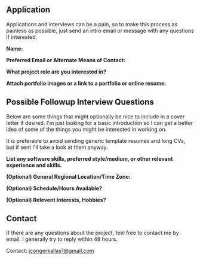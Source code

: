 ## Application
Applications and interviews can be a pain, so to make this process as painless as possible, just send an intro email or message with any questions if interested.

**Name:**

**Preferred Email or Alternate Means of Contact:**

**What project role are you interested in?**

**Attach portfolio images or a link to a portfolio or online resume.**


## Possible Followup Interview Questions
Below are some things that might optionally be nice to include in a cover letter if desired.  I'm just looking for a basic introduction so I can get a better idea of some of the things you might be interested in working on. 

It is preferable to avoid sending generic template resumes and long CVs, but if sent I'll take a look at them anyway.

**List any software skills, preferred style/medium, or other relevant experience and skills.**

**(Optional) General Regional Location/Time Zone:**

**(Optional) Schedule/Hours Available?**

**(Optional) Relevent Interests, Hobbies?**


## Contact
If there are any questions about the project, feel free to contact me by email.  I generally try to reply within 48 hours.

Contact: jcongerkallas1@gmail.com

